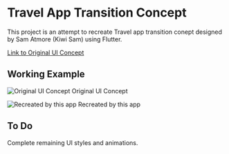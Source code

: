 # Travel App Transition Concept
This project is an attempt to recreate Travel app transition conept designed by Sam Atmore (Kiwi Sam) using Flutter.

[Link to Original UI Concept](https://dribbble.com/shots/5426454-Travel-app-transition-conept)

## Working Example

![Original UI Concept](https://cdn.dribbble.com/users/912634/screenshots/5426454/media/516b00de539677247a2b12dc9646904b.gif)
Original UI Concept

![Recreated by this app](https://github.com/varundwivedi9000/transition_concept/blob/main/docs/gif/example.gif?raw=true)
Recreated by this app

## To Do

Complete remaining UI styles and animations.